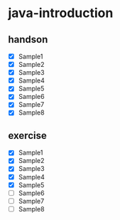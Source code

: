 # java-introduction

## handson
- [x] Sample1
- [x] Sample2
- [x] Sample3
- [x] Sample4
- [x] Sample5
- [x] Sample6
- [x] Sample7
- [x] Sample8

## exercise
- [x] Sample1
- [x] Sample2
- [x] Sample3
- [x] Sample4
- [x] Sample5
- [ ] Sample6
- [ ] Sample7
- [ ] Sample8
